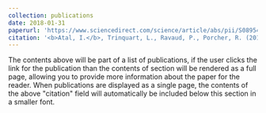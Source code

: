 ```yaml
---
collection: publications
date: 2018-01-31 
paperurl: 'https://www.sciencedirect.com/science/article/abs/pii/S0895435617310296'
citation: '<b>Atal, I.</b>, Trinquart, L., Ravaud, P., Porcher, R. (2018) A mapping of 115,000 randomized trials revealed a mismatch between research effort and health needs in non-high-income regions. <i>Journal of Clinical Epidemiology</i>. doi: 10.1016/j.jclinepi.2018.01.006.'
---
```


The contents above will be part of a list of publications, if the user clicks the link for the publication than the contents of section will be rendered as a full page, allowing you to provide more information about the paper for the reader. When publications are displayed as a single page, the contents of the above "citation" field will automatically be included below this section in a smaller font.
